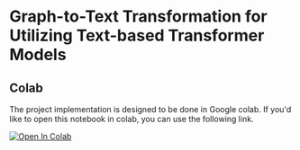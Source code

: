 # Graph-to-Text Transformation for Utilizing Text-based Transformer Models 

## Colab

The project implementation is designed to be done in Google colab. If you'd like to open this notebook in colab, you can use the following link.

[![Open In Colab](https://colab.research.google.com/assets/colab-badge.svg)](https://colab.research.google.com/github/guybare/Graph-to-Text/blob/main/Graph2Text.ipynb)
